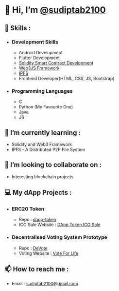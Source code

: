 # 👋 Hi, I’m [@sudiptab2100](https://github.com/sudiptab2100)
## 👀 Skills :
- ### Development Skills 
  - Android Development
  - Flutter Development
  - [Solidity Smart Contract Development](https://docs.soliditylang.org/)
  - [Web3JS Framework](https://web3js.readthedocs.io/)
  - [IPFS](https://ipfs.io/)
  - Frontend Developer(HTML, CSS, JS, Bootstrap)
- ### Programming Languages
  - C
  - Python (My Favourite One)
  - Java
  - JS
## 🌱 I’m currently learning :
- Solidity and Web3 Framework
- IPFS - A Distributed P2P File System
## 💞️ I’m looking to collaborate on :
- Interesting blockchain projects

## 💻 My dApp Projects :
- ### ERC20 Token
  - Repo : [dapp-token](https://github.com/sudiptab2100/dapp-token)
  - ICO Sale Website : [DApp Token ICO Sale](https://sudiptab2100.github.io/dapp-token/)
- ### Decentralised Voting System Prototype
  - Repo : [DeVote](https://github.com/sudiptab2100/DeVote)
  - Voting Website : [Vote For Life](https://sudiptab2100.github.io/DeVote/) 

## 📫 How to reach me :
- Email : sudiptab2100@gmail.com

<!---
sudiptab2100/sudiptab2100 is a ✨ special ✨ repository because its `README.md` (this file) appears on your GitHub profile.
You can click the Preview link to take a look at your changes.
--->
